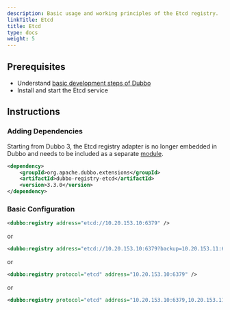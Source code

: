 ```yaml
---
description: Basic usage and working principles of the Etcd registry.
linkTitle: Etcd
title: Etcd
type: docs
weight: 5
---
```




## Prerequisites
* Understand [basic development steps of Dubbo](/en/overview/mannual/java-sdk/quick-start/starter/)
* Install and start the Etcd service

## Instructions

### Adding Dependencies

Starting from Dubbo 3, the Etcd registry adapter is no longer embedded in Dubbo and needs to be included as a separate [module](/en/download/spi-extensions/#dubbo-registry).

```xml
<dependency>
    <groupId>org.apache.dubbo.extensions</groupId>
    <artifactId>dubbo-registry-etcd</artifactId>
    <version>3.3.0</version>
</dependency>
```

### Basic Configuration
```xml
<dubbo:registry address="etcd://10.20.153.10:6379" />
```

or

```xml
<dubbo:registry address="etcd://10.20.153.10:6379?backup=10.20.153.11:6379,10.20.153.12:6379" />
```

or

```xml
<dubbo:registry protocol="etcd" address="10.20.153.10:6379" />
```

or

```xml
<dubbo:registry protocol="etcd" address="10.20.153.10:6379,10.20.153.11:6379,10.20.153.12:6379" />
```

